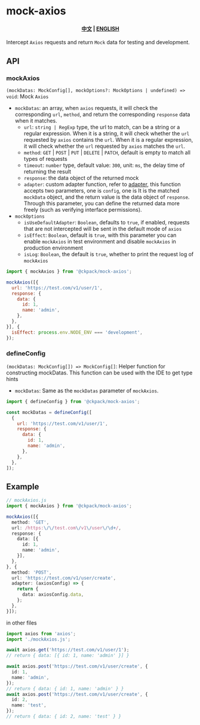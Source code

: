 # mock-axios

<h4 align="center">
  <a href="/README-ZH.md">中文</a>
  |
  <a href="/README.md">ENGLISH</a>
</h4>

Intercept `Axios` requests and return `Mock` data for testing and development.

## API

### mockAxios

`(mockDatas: MockConfig[], mockOptions?: MockOptions | undefined) => void`: Mock `Axios`

+ `mockDatas`: an array, when `axios` requests, it will check the corresponding `url`, `method`, and return the corresponding `response` data when it matches.
  + `url`: `string | RegExp` type, the url to match, can be a string or a regular expression. When it is a string, it will check whether the `url` requested by `axios` contains the `url`. When it is a regular expression, it will check whether the `url` requested by `axios` matches the `url`.
  + `method`: `GET` | `POST` | `PUT` | `DELETE` | `PATCH`, default is empty to match all types of requests
  + `timeout`: `number` type, default value: `300`, unit: `ms`, the delay time of returning the result
  + `response`: the data object of the returned mock
  + `adapter`: custom adapter function, refer to [adapter](https://github.com/axios/axios/tree/master/lib/adapters), this function accepts two parameters, one is `config`, one is It is the matched `mockData` object, and the return value is the data object of `response`. Through this parameter, you can define the returned data more freely (such as verifying interface permissions).
+ `mockOptions`
  + `isUseDefaultAdapter`: `Boolean`, defaults to `true`, if enabled, requests that are not intercepted will be sent in the default mode of `axios`
  + `isEffect`: `Boolean`, default is `true`, with this parameter you can enable `mockAxios` in test environment and disable `mockAxios` in production environment
  + `isLog`: `Boolean`, the default is `true`, whether to print the request log of `mockAxios`

```js
import { mockAxios } from '@ckpack/mock-axios';

mockAxios([{
  url: 'https://test.com/v1/user/1',
  response: { 
    data: { 
      id: 1,
      name: 'admin',
    }, 
  },
}], {
  isEffect: process.env.NODE_ENV === 'development',
});
```

### defineConfig

`(mockDatas: MockConfig[]) => MockConfig[]`: Helper function for constructing mockDatas. This function can be used with the IDE to get type hints

+ `mockDatas`: Same as the `mockDatas` parameter of `mockAxios`.

```js
import { defineConfig } from '@ckpack/mock-axios';

const mockDatas = defineConfig([
  {
    url: 'https://test.com/v1/user/1',
    response: {
      data: {
        id: 1,
        name: 'admin',
      },
    },
  },
]);
```

## Example

```ts
// mockAxios.js
import { mockAxios } from '@ckpack/mock-axios';

mockAxios([{
  method: 'GET',
  url: /https:\/\/test.com\/v1\/user\/\d+/,
  response: { 
    data: [{ 
      id: 1,
      name: 'admin',
    }], 
  },
}, {
  method: 'POST',
  url: 'https://test.com/v1/user/create',
  adapter: (axiosConfig) => {
    return {
      data: axiosConfig.data,
    };
  },
}]);
```

in other files

```ts
import axios from 'axios';
import './mockAxios.js';

await axios.get('https://test.com/v1/user/1');
// return { data: [{ id: 1, name: 'admin' }] }

await axios.post('https://test.com/v1/user/create', {
  id: 1,
  name: 'admin',
});
// return { data: { id: 1, name: 'admin' } }
await axios.post('https://test.com/v1/user/create', {
  id: 2,
  name: 'test',
});
// return { data: { id: 2, name: 'test' } }
```
